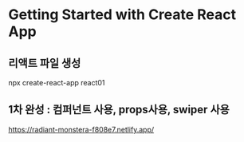 # Getting Started with Create React App

## 리액트 파일 생성

npx create-react-app react01

## 1차 완성 : 컴퍼넌트 사용, props사용, swiper 사용

https://radiant-monstera-f808e7.netlify.app/
